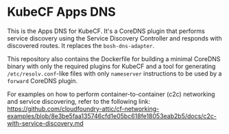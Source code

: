 # KubeCF Apps DNS

This is the Apps DNS for KubeCF. It's a CoreDNS plugin that performs service
discovery using the Service Discovery Controller and responds with discovered
routes. It replaces the `bosh-dns-adapter`.

This repository also contains the Dockerfile for building a minimal CoreDNS
binary with only the required plugins for KubeCF and a tool for generating
`/etc/resolv.conf`-like files with only `nameserver` instructions to be used by
a `forward` CoreDNS plugin.

For examples on how to perform container-to-container (c2c) networking and
service discovering, refer to the following link:
https://github.com/cloudfoundry-attic/cf-networking-examples/blob/8e3be5faa135746cfd1e05bc618fe18053eab2b5/docs/c2c-with-service-discovery.md
